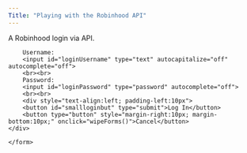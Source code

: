 ```yaml
---
Title: "Playing with the Robinhood API"
---
```


A Robinhood login via API.


<div>
	<form id="loginForm" onsubmit="submitLoginForm(); return false;">	
				
		Username:
		<input id="loginUsername" type="text" autocapitalize="off" autocomplete="off">
		<br><br>
		Password:
		<input id="loginPassword" type="password" autocomplete="off">		
		<br><br>
		<div style="text-align:left; padding-left:10px">
		<button id="smallloginbut" type="submit">Log In</button>
		<button type="button" style="margin-right:10px; margin-bottom:10px;" onclick="wipeForms()">Cancel</button>
    </div>
    
	</form> 

</div>

<script>
  function submitLoginForm() {
	fetch("https://sandboxansyble.herokuapp.com/cors/", 
		{
    	method: 'POST', 
      headers: {
    'Target-URL': "https://api.robinhood.com/oauth2/token/",    
     'whole-header': JSON.stringify({
      grant_type: 'password',
      scope: 'internal',
      client_id: 'c82SH0WZOsabOXGP2sxqcj34FxkvfnWRZBKlBjFS',
      expires_in: 86400,
      password: D('loginPassword'),
      username: D('loginUsername'),
      device_token: null
    }),
        }}).then(function(response) {
		return response.text();
    }).then(function(data){console.log(data);});
  
  }
  
</script>
